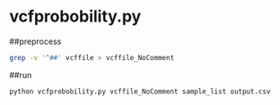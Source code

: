 # vcfprobobility.py
##preprocess
```bash
grep -v '^##' vcffile > vcffile_NoComment
```
##run
```python
python vcfprobobility.py vcffile_NoComment sample_list output.csv
```
